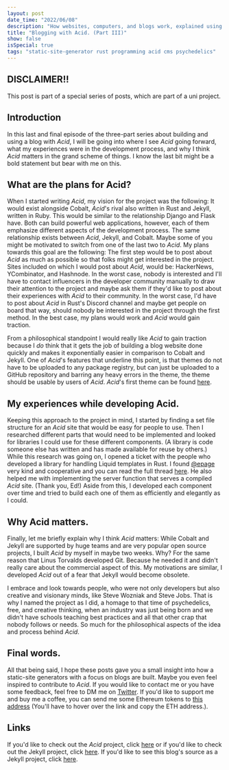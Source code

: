 ```yaml
---
layout: post
date_time: "2022/06/08"
description: "How websites, computers, and blogs work, explained using some psychedelics. (Part III)"
title: "Blogging with Acid. (Part III)"
show: false
isSpecial: true
tags: "static-site-generator rust programming acid cms psychedelics"
---
```


## DISCLAIMER!!

This post is part of a special series of posts, which are part of a uni project.

## Introduction

In this last and final episode of the three-part series about building and using a blog with *Acid*, I will be going into where I see *Acid* going forward, what my experiences were in the development process, and why I think *Acid* matters in the grand scheme of things. I know the last bit might be a bold statement but bear with me on this.

## What are the plans for Acid?

When I started writing *Acid*, my vision for the project was the following: It would exist alongside Cobalt, *Acid*'s rival also written in Rust and Jekyll, written in Ruby. This would be similar to the relationship Django and Flask have. Both can build powerful web applications, however, each of them emphasize different aspects of the development process. The same relationship exists between *Acid*, Jekyll, and Cobalt. Maybe some of you might be motivated to switch from one of the last two to *Acid*. My plans towards this goal are the following: The first step would be to post about *Acid* as much as possible so that folks might get interested in the project. Sites included on which I would post about *Acid*, would be: HackerNews, YCombinator, and Hashnode. In the worst case, nobody is interested and I'll have to contact influencers in the developer community manually to draw their attention to the project and maybe ask them if they'd like to post about their experiences with *Acid* to their community. In the worst case, I'd have to post about *Acid* in Rust's Discord channel and maybe get people on board that way, should nobody be interested in the project through the first method. In the best case, my plans would work and *Acid* would gain traction.

From a philosophical standpoint I would really like *Acid* to gain traction because I *do* think that it gets the job of building a blog website done quickly and makes it exponentially easier in comparison to Cobalt and Jekyll. One of *Acid*'s features that underline this point, is that themes do not have to be uploaded to any package registry, but can just be uploaded to a GitHub repository and barring any heavy errors in the theme, the theme should be usable by users of *Acid*. *Acid*'s first theme can be found [here](https://github.com/iamtheblackunicorn/acid-tripping).

## My experiences while developing Acid.

Keeping this approach to the project in mind, I started by finding a set file structure for an *Acid* site that would be easy for people to use. Then I researched different parts that would need to be implemented and looked for libraries I could use for these different components. (A library is code someone else has written and has made available for reuse by others.) While this research was going on, I opened a ticket with the people who developed a library for handling Liquid templates in Rust. I found [@epage](https://github.com/epage) very kind and cooperative and you can read the full thread [here](https://github.com/cobalt-org/liquid-rust/issues/456). He also helped me with implementing the server function that serves a compiled *Acid* site. (Thank you, Ed!) Aside from this, I developed each component over time and tried to build each one of them as efficiently and elegantly as I could.

## Why Acid matters.

Finally, let me briefly explain why I think *Acid* matters: While Cobalt and Jekyll are supported by huge teams and are very popular open source projects, I built *Acid* by myself in maybe two weeks. Why? For the same reason that Linus Torvalds developed Git. Because he needed it and didn't really care about the commercial aspect of this. My motivations are similar, I developed *Acid* out of a fear that Jekyll would become obsolete.

I embrace and look towards people, who were not only developers but also creative and visionary minds, like Steve Wozniak and Steve Jobs. That is why I named the project as I did, a homage to that time of psychedelics, free, and creative thinking, when an industry was just being born and we didn't have schools teaching best practices and all that other crap that nobody follows or needs. So much for the philosophical aspects of the idea and process behind *Acid*.

## Final words.

All that being said, I hope these posts gave you a small insight into how a static-site generators with a focus on blogs are built. Maybe you even feel inspired to contribute to *Acid*. If you would like to contact me or you have some feedback, feel free to DM me on [Twitter](https://twitter.com/angeldustduke). If you'd like to support me and buy me a coffee, you can send me some Ethereum tokens to [this address](0x5d7551C484bCd8769c57B4921a3FC80193b74Ce3
) (You'll have to hover over the link and copy the ETH address.).

## Links

If you'd like to check out the *Acid* project, click [here](https://github.com/iamtheblackunicorn/acid) or if you'd like to check out the Jekyll project, click [here](https://jekyllrb.com/). If you'd like to see this blog's source as a Jekyll project, click [here](https://github.com/iamtheblackunicorn/angeldustduke).
